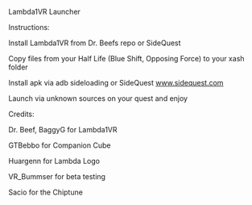 Lambda1VR Launcher


Instructions:



Install Lambda1VR from Dr. Beefs repo or SideQuest

Copy files from your Half Life (Blue Shift, Opposing Force) to your xash folder

Install apk via adb sideloading or SideQuest www.sidequest.com

Launch via unknown sources on your quest and enjoy





Credits: 

Dr. Beef, BaggyG for Lambda1VR

GTBebbo for Companion Cube

Huargenn for Lambda Logo

VR_Bummser for beta testing 

Sacio for the Chiptune

